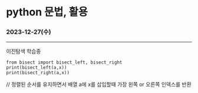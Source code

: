 # python 문법, 활용

### 2023-12-27(수)
---
이진탐색 학습중
```
from bisect import bisect_left, bisect_right  
print(bisect_left(a,x))  
print(bisect_right(a,x))
```

// 정렬된 순서를 유지하면서 배열 a에 x를 삽입할때 가장 왼쪽 or 오른쪽 인덱스를 반환

